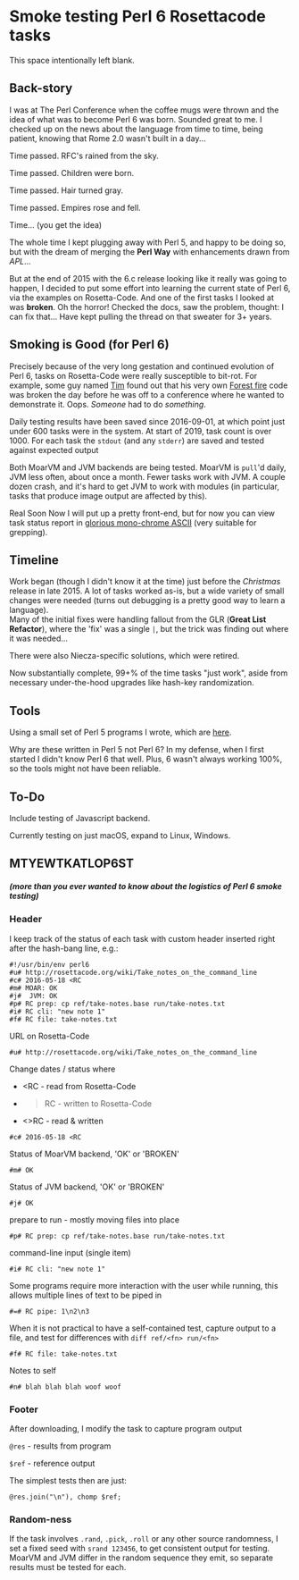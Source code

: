 # Smoke testing Perl 6 Rosettacode tasks

This space intentionally left blank.

## Back-story

I was at The Perl Conference when the coffee mugs were thrown and the idea of 
what was to become Perl 6 was born. Sounded great to me. I checked up on the
news about the language from time to time, being patient, knowing that Rome 2.0 
wasn't built in a day...

Time passed. 
RFC's rained from the sky.

Time passed. 
Children were born. 

Time passed. 
Hair turned gray.

Time passed. 
Empires rose and fell.

Time... (you get the idea)

The whole time I kept plugging away with Perl 5, and happy to be doing so, but with the 
dream of merging the **Perl Way** with enhancements drawn from *APL*...

But at the end of 2015 with the 6.c release looking like it really was going to happen, 
I decided to put some effort into learning the current state of Perl 6, via the examples on Rosetta-Code.
And one of the first tasks I looked at was **broken**. Oh the horror! Checked the docs, saw the problem, thought:
I can fix that...  Have kept pulling the thread on that sweater for 3+ years.

## Smoking is Good (for Perl 6)

Precisely because of the very long gestation and continued evolution of Perl 6, 
tasks on Rosetta-Code were really susceptible to bit-rot. 
For example, some guy named
[Tim](http://rosettacode.org/wiki/User:TimToady) found out 
that his very own 
[Forest fire](http://rosettacode.org/wiki/Forest_fire) 
code was broken the day before he was off to a conference
where he wanted to demonstrate it. Oops. *Someone* had to do *something*.

Daily testing results have been saved since 2016-09-01, at which point just under 600
tasks were in the system.  At start of 2019, task count is over 1000.  For each
task the `stdout` (and any `stderr`) are saved and tested against expected output 

Both MoarVM and JVM backends are being tested.  MoarVM is `pull`'d daily, JVM less often,
about once a month.  Fewer tasks work with JVM.  A couple
dozen crash, and it's hard to get JVM to work with modules (in particular, tasks that produce image 
output are affected by this).

Real Soon Now I will put up a pretty front-end, but for now you can view
task status report in 
[glorious mono-chrome ASCII](meta/task.txt) (very suitable for grepping).

## Timeline

Work began (though I didn't know it at the time) just before the *Christmas* release
in late 2015. A lot of tasks worked as-is, but a wide variety of small changes were needed (turns out 
debugging is a pretty good way to learn a language).   
Many of the initial fixes were handling fallout from the GLR (**Great List Refactor**), 
where the 'fix' was a single `|`, but the trick was finding out where it was needed...

There were also Niecza-specific solutions, which were retired.

Now substantially complete, 99+% of the time tasks "just work",
aside from necessary under-the-hood upgrades like hash-key randomization.

## Tools

Using a small set of Perl 5 programs I wrote, which are [here](./bin).

Why are these written in Perl 5 not Perl 6?  In my defense, when I first started I didn't
know Perl 6 that well. Plus, 6 wasn't always working 100%, so the tools might not have been
reliable.

## To-Do

Include testing of Javascript backend.

Currently testing on just macOS, expand to Linux, Windows.

## MTYEWTKATLOP6ST
##### (more than you ever wanted to know about the logistics of Perl 6 smoke testing)

### Header

I keep track of the status of each task with custom header inserted right after
the hash-bang line, e.g.:  

```
#!/usr/bin/env perl6
#u# http://rosettacode.org/wiki/Take_notes_on_the_command_line
#c# 2016-05-18 <RC
#m# MOAR: OK
#j#  JVM: OK
#p# RC prep: cp ref/take-notes.base run/take-notes.txt
#i# RC cli: "new note 1"
#f# RC file: take-notes.txt
```

URL on Rosetta-Code
```
#u# http://rosettacode.org/wiki/Take_notes_on_the_command_line
```

Change dates / status where
* <RC - read from Rosetta-Code
* >RC - written to Rosetta-Code
* <>RC - read & written 
```
#c# 2016-05-18 <RC
```

Status of MoarVM backend, 'OK' or 'BROKEN'
```
#m# OK
```

Status of JVM backend, 'OK' or 'BROKEN'
```
#j# OK
```

prepare to run - mostly moving files into place
```
#p# RC prep: cp ref/take-notes.base run/take-notes.txt
```

command-line input (single item)
```
#i# RC cli: "new note 1"
```

Some programs require more interaction with the user while running,
this allows multiple lines of text to be piped in
```
#=# RC pipe: 1\n2\n3
```

When it is not practical to have a self-contained test, capture
output to a file, and test for differences with
`diff ref/<fn> run/<fn>`
```
#f# RC file: take-notes.txt
```

Notes to self
```
#n# blah blah blah woof woof
```

### Footer

After downloading, I modify the task to capture program output

`@res` - results from program

`$ref` - reference output

The simplest tests then are just:
```
@res.join("\n"), chomp $ref;
```

### Random-ness

If the task involves `.rand`, `.pick`, `.roll` or any other source randomness, I set
a fixed seed with `srand 123456`, to get consistent output for testing. 
MoarVM and JVM differ in the random sequence they emit, 
so separate results must be tested for each.
